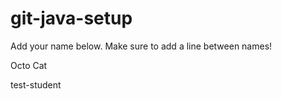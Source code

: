 # git-java-setup

Add your name below. Make sure to add a line between names!

Octo Cat

test-student
